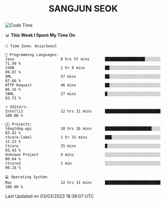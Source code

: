 <h1>
 <p align="center">
   SANGJUN SEOK
 </p>
</h1>

<!--START_SECTION:waka-->
![Code Time](http://img.shields.io/badge/Code%20Time-2%2C289%20hrs%203%20mins-blue)

📊 **This Week I Spent My Time On** 

```text
🕑︎ Time Zone: Asia/Seoul

💬 Programming Languages: 
Java                     8 hrs 57 mins       ██████████████████░░░░░░░   71.50 % 
JSON                     1 hr 8 mins         ██░░░░░░░░░░░░░░░░░░░░░░░   09.07 % 
XML                      57 mins             ██░░░░░░░░░░░░░░░░░░░░░░░   07.66 % 
HTTP Request             46 mins             ██░░░░░░░░░░░░░░░░░░░░░░░   06.16 % 
YAML                     27 mins             █░░░░░░░░░░░░░░░░░░░░░░░░   03.73 % 

🔥 Editors: 
IntelliJ                 12 hrs 31 mins      █████████████████████████   100.00 % 

🐱‍💻 Projects: 
tdogtdog-api             10 hrs 26 mins      █████████████████████░░░░   83.42 % 
ttcare-label             1 hr 31 mins        ███░░░░░░░░░░░░░░░░░░░░░░   12.23 % 
ttcare                   25 mins             █░░░░░░░░░░░░░░░░░░░░░░░░   03.43 % 
Unknown Project          4 mins              ░░░░░░░░░░░░░░░░░░░░░░░░░   00.64 % 
ttcare2                  1 min               ░░░░░░░░░░░░░░░░░░░░░░░░░   00.18 % 

💻 Operating System: 
Mac                      12 hrs 31 mins      █████████████████████████   100.00 % 
```


 Last Updated on 03/03/2023 18:38:07 UTC
<!--END_SECTION:waka-->

